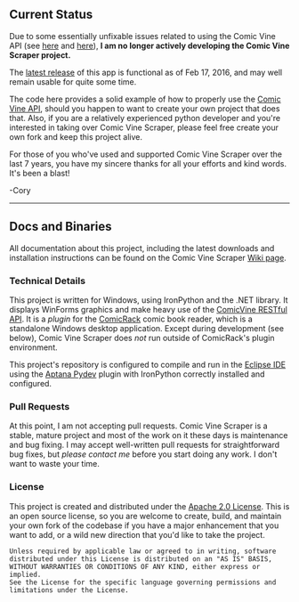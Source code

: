 ## Current Status

Due to some essentially unfixable issues related to using the Comic Vine API (see [here](http://www.comicvine.gamespot.com/forums/api-developers-2334/am-i-blocked-1714639/?page=1#js-message-15563948) and [here](https://github.com/cbanack/comic-vine-scraper/issues/421)), **I am no longer actively developing the Comic Vine Scraper project.**

The [latest release](https://github.com/cbanack/comic-vine-scraper/wiki/Download-and-Installation) of this app is functional as of Feb 17, 2016, and may well remain usable for quite some time.

The code here provides a solid example of how to properly use the [Comic Vine API](http://api.comicvine.gamespot.com/), should you happen to want to create your own project that does that.   Also, if you are a relatively experienced python developer and you're interested in taking over Comic Vine Scraper, please feel free create your own fork and keep this project alive.

For those of you who've used and supported Comic Vine Scraper over the last 7 years, you have my sincere thanks for all your efforts and kind words.  It's been a blast!

-Cory 

------------------------------------------------------------------------------------

## Docs and Binaries

All documentation about this project, including the latest downloads and installation instructions
can be found on the Comic Vine Scraper [Wiki page](https://github.com/cbanack/comic-vine-scraper/wiki/).

### Technical Details
 
This project is written for Windows, using IronPython and the .NET library.  It displays WinForms graphics and make heavy use of the [ComicVine RESTful API](http://www.comicvine.gamespot.com/api/).  It is a _plugin_ for the [ComicRack](http://comicrack.cyolito.com/) comic book reader, which is a standalone Windows desktop application. Except during development (see below), Comic Vine Scraper does _not_ run outside of ComicRack's plugin environment.   

This project's repository is configured to compile and run in the [Eclipse IDE](https://eclipse.org/) using the [Aptana Pydev](http://pydev.org/) plugin with IronPython correctly installed and configured.

### Pull Requests

At this point, I am not accepting pull requests.  Comic Vine Scraper is a stable, mature project and most of the work on it these days is maintenance and bug fixing.  I may accept well-written pull requests for straightforward bug fixes, but _please contact me_ before you start doing any work.  I don't want to waste your time.

### License 

This project is created and distributed under the [Apache 2.0 License](https://www.apache.org/licenses/LICENSE-2.0).
This is an open source license, so you are welcome to create, build, and maintain your own fork of the codebase if you have a major enhancement that  you want to add, or a wild new direction that you'd like to take the project.

    Unless required by applicable law or agreed to in writing, software 
    distributed under this License is distributed on an "AS IS" BASIS,
    WITHOUT WARRANTIES OR CONDITIONS OF ANY KIND, either express or implied.
    See the License for the specific language governing permissions and
    limitations under the License.
